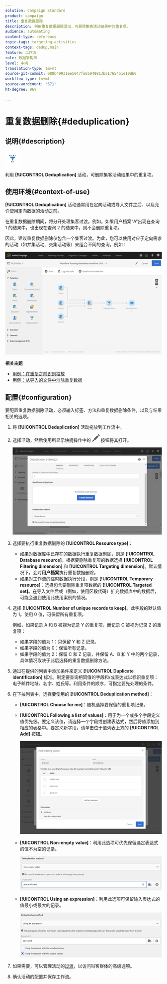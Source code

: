 ```yaml
---
solution: Campaign Standard
product: campaign
title: 重复数据删除
description: 利用重复数据删除活动，可删除集客活动结果中的重复项。
audience: automating
content-type: reference
topic-tags: targeting-activities
context-tags: dedup,main
feature: 工作流
role: 数据架构师
level: 中间
translation-type: tm+mt
source-git-commit: 088b49931ee5047fa6b949813ba17654b1e10d60
workflow-type: tm+mt
source-wordcount: '571'
ht-degree: 96%

---
```



# 重复数据删除{#deduplication}

## 说明{#description}

![](assets/deduplication.png)

利用 **[!UICONTROL Deduplication]** 活动，可删除集客活动结果中的重复项。

## 使用环境{#context-of-use}

**[!UICONTROL Deduplication]** 活动通常用在定向活动或导入文件之后、以及允许使用定向数据的活动之前。

在重复数据删除期间，将分开处理集客过渡。例如，如果用户档案“A”出现在查询 1 的结果中，也出现在查询 2 的结果中，则不会删除重复项。

因此，建议重复数据删除仅包含一个集客过渡。为此，您可以使用对应于定向需求的活动（如并集活动、交集活动等）来组合不同的查询。例如：

![](assets/dedup_bonnepratique.png)

**相关主题**

* [用例：在重复之前识别投放](../../automating/using/identifying-duplicated-before-delivery.md)
* [用例：从导入的文件中消除重复数据](../../automating/using/deduplicating-data-imported-file.md)

## 配置{#configuration}

要配置重复数据删除活动，必须输入标签、方法和重复数据删除条件，以及与结果相关的选项。

1. 将 **[!UICONTROL Deduplication]** 活动拖放到工作流中。
1. 选择活动，然后使用所显示快捷操作中的 ![](assets/edit_darkgrey-24px.png) 按钮将其打开。

   ![](assets/deduplication_1.png)

1. 选择要执行重复数据删除的 **[!UICONTROL Resource type]**：

   * 如果对数据库中已存在的数据执行重复数据删除，则是 **[!UICONTROL Database resource]**。根据要删除重复项的数据选择 **[!UICONTROL Filtering dimension]** 和 **[!UICONTROL Targeting dimension]**。默认情况下，会对&#x200B;**用户档案**&#x200B;执行重复数据删除。
   * 如果对工作流的临时数据执行分段，则是 **[!UICONTROL Temporary resource]**：选择包含要删除重复项数据的 **[!UICONTROL Targeted set]**。在导入文件后或（例如，使用区段代码）扩充数据库中的数据后，可能会遇到使用此使用案例的情况。

1. 选择 **[!UICONTROL Number of unique records to keep]**。此字段的默认值为 1。使用 0 值，可保留所有重复项。

   例如，如果记录 A 和 B 被视为记录 Y 的重复项，而记录 C 被视为记录 Z 的重复项：

   * 如果字段的值为 1：只保留 Y 和 Z 记录。
   * 如果字段的值为 0：保留所有记录。
   * 如果字段的值为 2：保留 C 和 Z 记录，并保留 A、B 和 Y 中的两个记录，具体情况取决于此后选择的重复数据删除方法。

1. 通过在提供的列表中添加条件来定义 **[!UICONTROL Duplicate identification]** 标准。制定要查询相同值的字段和/或表达式以标识重复项：电子邮件地址、名字、姓氏等。利用条件的顺序，可指定要先处理的条件。
1. 在下拉列表中，选择要使用的 **[!UICONTROL Deduplication method]**：

   * **[!UICONTROL Choose for me]**：随机选择要保留的重复项记录。
   * **[!UICONTROL Following a list of values]**：用于为一个或多个字段定义值优先级。要定义该值，请选择一个字段或创建表达式，然后将值添加到相应的表格中。要定义新字段，请单击位于值列表上方的 **[!UICONTROL Add]** 按钮。

      ![](assets/deduplication_2.png)

   * **[!UICONTROL Non-empty value]**：利用此选项可优先保留选定表达式的值不为空的记录。

      ![](assets/deduplication_3.png)

   * **[!UICONTROL Using an expression]**：利用此选项可保留输入表达式的值最小或最大的记录。

      ![](assets/deduplication_4.png)

1. 如果需要，可以管理活动的[过渡](../../automating/using/activity-properties.md)，以访问叫客群体的高级选项。
1. 确认活动的配置并保存工作流。
